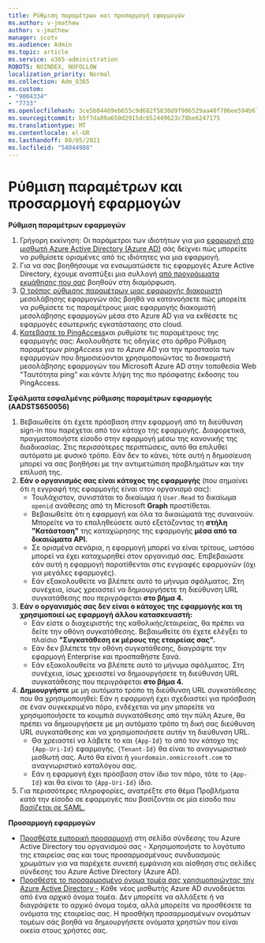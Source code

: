 ```yaml
---
title: Ρύθμιση παραμέτρων και προσαρμογή εφαρμογών
ms.author: v-jmathew
author: v-jmathew
manager: scotv
ms.audience: Admin
ms.topic: article
ms.service: o365-administration
ROBOTS: NOINDEX, NOFOLLOW
localization_priority: Normal
ms.collection: Adm_O365
ms.custom:
- "9004334"
- "7733"
ms.openlocfilehash: 3ce5b04469eb655c9d682f5830d9f906529aa40f706ee594b670708426d48769
ms.sourcegitcommit: b5f7da89a650d2915dc652449623c78be6247175
ms.translationtype: MT
ms.contentlocale: el-GR
ms.lasthandoff: 08/05/2021
ms.locfileid: "54044988"
---
```

# <a name="configure-and-customize-applications"></a>Ρύθμιση παραμέτρων και προσαρμογή εφαρμογών

**Ρύθμιση παραμέτρων εφαρμογών**

1. Γρήγορη εκκίνηση: Οι παράμετροι των ιδιοτήτων για μια [εφαρμογή στο μισθωτή Azure Active Directory (Azure AD)](https://docs.microsoft.com/azure/active-directory/manage-apps/add-application-portal-configure) σάς δείχνει πώς μπορείτε να ρυθμίσετε ορισμένες από τις ιδιότητες για μια εφαρμογή.
2. Για να σας βοηθήσουμε να ενσωματώσετε τις εφαρμογές Azure Active Directory, έχουμε αναπτύξει μια συλλογή [από προγράμματα εκμάθησης που σας](https://docs.microsoft.com/azure/active-directory/saas-apps/tutorial-list) βοηθούν στη διαμόρφωση.
3. [Ο τρόπος ρύθμισης παραμέτρων μιας εφαρμογής διακομιστή](https://docs.microsoft.com/azure/active-directory/manage-apps/application-proxy-config-how-to) μεσολάβησης εφαρμογών σάς βοηθά να κατανοήσετε πώς μπορείτε να ρυθμίσετε τις παραμέτρους μιας εφαρμογής διακομιστή μεσολάβησης εφαρμογών μέσα στο Azure AD για να εκθέσετε τις εφαρμογές εσωτερικής εγκατάστασης στο cloud.
4. [Κατεβάστε το PingAccess](https://docs.microsoft.com/azure/active-directory/manage-apps/application-proxy-ping-access-publishing-guide#download-pingaccess-and-configure-your-application)και ρυθμίστε τις παραμέτρους της εφαρμογής σας: Ακολουθήστε τις οδηγίες στο άρθρο Ρύθμιση παραμέτρων *pingAccess για το Azure AD* για την προστασία των εφαρμογών που δημοσιεύονται χρησιμοποιώντας το διακομιστή μεσολάβησης εφαρμογών του Microsoft Azure AD στην τοποθεσία Web "Ταυτότητα ping" και κάντε λήψη της πιο πρόσφατης έκδοσης του PingAccess.

**Σφάλματα εσφαλμένης ρύθμισης παραμέτρων εφαρμογής (AADSTS650056)**

1. Βεβαιωθείτε ότι έχετε πρόσβαση στην εφαρμογή από τη διεύθυνση sign-in που παρέχεται από τον κάτοχο της εφαρμογής. Διαφορετικά, πραγματοποιήστε είσοδο στην εφαρμογή μέσω της κανονικής της διαδικασίας. Στις περισσότερες περιπτώσεις, αυτό θα επιλυθεί αυτόματα με φυσικό τρόπο. Εάν δεν το κάνει, τότε αυτή η δημοσίευση μπορεί να σας βοηθήσει με την αντιμετώπιση προβλημάτων και την επίλυσή της.
2. **Εάν ο οργανισμός σας είναι κάτοχος της εφαρμογής** (που σημαίνει ότι η εγγραφή της εφαρμογής είναι στον οργανισμό σας):
    - Τουλάχιστον, συνιστάται το δικαίωμα ή `User.Read` το δικαίωμα `openid` ανάθεσης από τη Microsoft **Graph** προστίθεται.
    - Βεβαιωθείτε ότι η εφαρμογή και όλα τα δικαιώματά της συναινούν. Μπορείτε να το επαληθεύσετε αυτό εξετάζοντας τη **στήλη "Κατάσταση"** της καταχώρησης της εφαρμογής **μέσα από τα δικαιώματα API.**
    - Σε ορισμένα σενάρια, η εφαρμογή μπορεί να είναι τρίτους, ωστόσο μπορεί να έχει καταχωρηθεί στον οργανισμό σας. Επιβεβαιώστε εάν αυτή η εφαρμογή παρατίθενται στις εγγραφές εφαρμογών (όχι για μεγάλες εφαρμογές).
    - Εάν εξακολουθείτε να βλέπετε αυτό το μήνυμα σφάλματος. Στη συνέχεια, ίσως χρειαστεί να δημιουργήσετε τη διεύθυνση URL συγκατάθεσης που περιγράφεται **στο βήμα 4.**
3. **Εάν ο οργανισμός σας δεν είναι ο κάτοχος της εφαρμογής και τη χρησιμοποιεί ως εφαρμογή άλλου κατασκευαστή:**
    - Εάν είστε ο διαχειριστής της καθολικής/εταιρείας, θα πρέπει να δείτε την οθόνη συγκατάθεσης. Βεβαιωθείτε ότι έχετε ελέγξει το πλαίσιο **"Συγκατάθεση εκ μέρους της εταιρείας σας".**
    - Εάν δεν βλέπετε την οθόνη συγκατάθεσης, διαγράψτε την εφαρμογή Enterprise και προσπαθήστε ξανά.
    - Εάν εξακολουθείτε να βλέπετε αυτό το μήνυμα σφάλματος. Στη συνέχεια, ίσως χρειαστεί να δημιουργήσετε τη διεύθυνση URL συγκατάθεσης που περιγράφεται **στο βήμα 4.**
4. **Δημιουργήστε** με μη αυτόματο τρόπο τη διεύθυνση URL συγκατάθεσης που θα χρησιμοποιηθεί: Εάν η εφαρμογή έχει σχεδιαστεί για πρόσβαση σε έναν συγκεκριμένο πόρο, ενδέχεται να μην μπορείτε να χρησιμοποιήσετε τα κουμπιά συγκατάθεσης από την πύλη Azure, θα πρέπει να δημιουργήσετε με μη αυτόματο τρόπο τη δική σας διεύθυνση URL συγκατάθεσης και να χρησιμοποιήσετε αυτήν τη διεύθυνση URL.
    - Θα χρειαστεί να λάβετε το και `{App-Id}` το από τον κάτοχο της `{App-Uri-Id}` εφαρμογής. `{Tenant-Id}` θα είναι το αναγνωριστικό μισθωτή σας. Αυτό θα είναι ή `yourdomain.onmicrosoft.com` το αναγνωριστικό καταλόγου σας.
    - Εάν η εφαρμογή έχει πρόσβαση στον ίδιο τον πόρο, τότε το `{App-Id}` και θα είναι το `{App-Uri-Id}` ίδιο.
5. Για περισσότερες πληροφορίες, ανατρέξτε στο θέμα Προβλήματα κατά την είσοδο σε εφαρμογές που βασίζονται σε μία είσοδο που [βασίζεται σε SAML.](https://docs.microsoft.com/azure/active-directory/manage-apps/application-sign-in-problem-federated-sso-gallery#misconfigured-application)

**Προσαρμογή εφαρμογών**

- [Προσθέστε εμπορική προσαρμογή](https://docs.microsoft.com/azure/active-directory/fundamentals/customize-branding) στη σελίδα σύνδεσης του Azure Active Directory του οργανισμού σας - Χρησιμοποιήστε το λογότυπο της εταιρείας σας και τους προσαρμοσμένους συνδυασμούς χρωμάτων για να παρέχετε συνεπή εμφάνιση και αίσθηση στις σελίδες σύνδεσης του Azure Active Directory (Azure AD).
- [Προσθέστε το προσαρμοσμένο όνομα τομέα σας χρησιμοποιώντας την Azure Active Directory -](https://docs.microsoft.com/azure/active-directory/fundamentals/add-custom-domain) Κάθε νέος μισθωτής Azure AD συνοδεύεται από ένα αρχικό όνομα τομέα. Δεν μπορείτε να αλλάξετε ή να διαγράψετε το αρχικό όνομα τομέα, αλλά μπορείτε να προσθέσετε τα ονόματα της εταιρείας σας. Η προσθήκη προσαρμοσμένων ονομάτων τομέων σάς βοηθά να δημιουργήσετε ονόματα χρηστών που είναι οικεία στους χρήστες σας.
